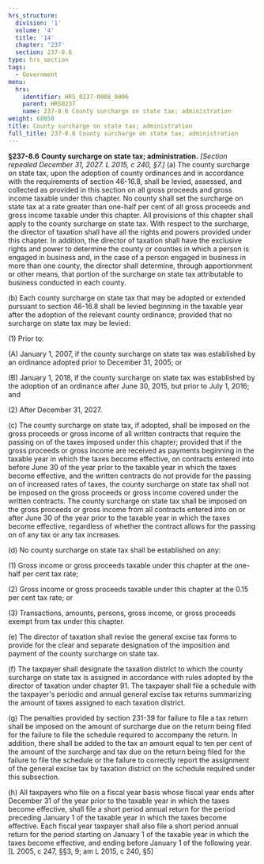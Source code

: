 ```yaml
---
hrs_structure:
  division: '1'
  volume: '4'
  title: '14'
  chapter: '237'
  section: 237-8.6
type: hrs_section
tags:
  - Government
menu:
  hrs:
    identifier: HRS_0237-0008_0006
    parent: HRS0237
    name: 237-8.6 County surcharge on state tax; administration
weight: 68050
title: County surcharge on state tax; administration
full_title: 237-8.6 County surcharge on state tax; administration
---
```

**§237-8.6** **County surcharge on state tax; administration.** _[Section repealed December 31, 2027\. L 2015, c 240, §7.]_ (a) The county surcharge on state tax, upon the adoption of county ordinances and in accordance with the requirements of section 46-16.8, shall be levied, assessed, and collected as provided in this section on all gross proceeds and gross income taxable under this chapter. No county shall set the surcharge on state tax at a rate greater than one-half per cent of all gross proceeds and gross income taxable under this chapter. All provisions of this chapter shall apply to the county surcharge on state tax. With respect to the surcharge, the director of taxation shall have all the rights and powers provided under this chapter. In addition, the director of taxation shall have the exclusive rights and power to determine the county or counties in which a person is engaged in business and, in the case of a person engaged in business in more than one county, the director shall determine, through apportionment or other means, that portion of the surcharge on state tax attributable to business conducted in each county.

(b) Each county surcharge on state tax that may be adopted or extended pursuant to section 46-16.8 shall be levied beginning in the taxable year after the adoption of the relevant county ordinance; provided that no surcharge on state tax may be levied:

(1) Prior to:

(A) January 1, 2007, if the county surcharge on state tax was established by an ordinance adopted prior to December 31, 2005; or

(B) January 1, 2018, if the county surcharge on state tax was established by the adoption of an ordinance after June 30, 2015, but prior to July 1, 2016; and

(2) After December 31, 2027.

(c) The county surcharge on state tax, if adopted, shall be imposed on the gross proceeds or gross income of all written contracts that require the passing on of the taxes imposed under this chapter; provided that if the gross proceeds or gross income are received as payments beginning in the taxable year in which the taxes become effective, on contracts entered into before June 30 of the year prior to the taxable year in which the taxes become effective, and the written contracts do not provide for the passing on of increased rates of taxes, the county surcharge on state tax shall not be imposed on the gross proceeds or gross income covered under the written contracts. The county surcharge on state tax shall be imposed on the gross proceeds or gross income from all contracts entered into on or after June 30 of the year prior to the taxable year in which the taxes become effective, regardless of whether the contract allows for the passing on of any tax or any tax increases.

(d) No county surcharge on state tax shall be established on any:

(1) Gross income or gross proceeds taxable under this chapter at the one-half per cent tax rate;

(2) Gross income or gross proceeds taxable under this chapter at the 0.15 per cent tax rate; or

(3) Transactions, amounts, persons, gross income, or gross proceeds exempt from tax under this chapter.

(e) The director of taxation shall revise the general excise tax forms to provide for the clear and separate designation of the imposition and payment of the county surcharge on state tax.

(f) The taxpayer shall designate the taxation district to which the county surcharge on state tax is assigned in accordance with rules adopted by the director of taxation under chapter 91\. The taxpayer shall file a schedule with the taxpayer's periodic and annual general excise tax returns summarizing the amount of taxes assigned to each taxation district.

(g) The penalties provided by section 231-39 for failure to file a tax return shall be imposed on the amount of surcharge due on the return being filed for the failure to file the schedule required to accompany the return. In addition, there shall be added to the tax an amount equal to ten per cent of the amount of the surcharge and tax due on the return being filed for the failure to file the schedule or the failure to correctly report the assignment of the general excise tax by taxation district on the schedule required under this subsection.

(h) All taxpayers who file on a fiscal year basis whose fiscal year ends after December 31 of the year prior to the taxable year in which the taxes become effective, shall file a short period annual return for the period preceding January 1 of the taxable year in which the taxes become effective. Each fiscal year taxpayer shall also file a short period annual return for the period starting on January 1 of the taxable year in which the taxes become effective, and ending before January 1 of the following year. [L 2005, c 247, §§3, 9; am L 2015, c 240, §5]